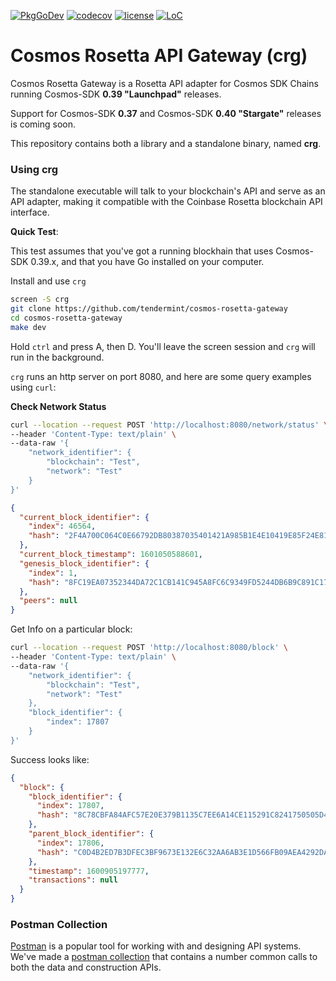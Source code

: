 [![PkgGoDev](https://pkg.go.dev/badge/github.com/tendermint/cosmos-rosetta-gateway)](https://pkg.go.dev/github.com/tendermint/cosmos-rosetta-gateway)
[![codecov](https://codecov.io/gh/tendermint/cosmos-rosetta-gateway/branch/develop/graph/badge.svg)](https://codecov.io/gh/tendermint/cosmos-rosetta-gateway)
[![license](https://img.shields.io/github/license/tendermint/cosmos-rosetta-gateway.svg)](https://github.com/tendermint/cosmos-rosetta-gateway/blob/develop/LICENSE)
[![LoC](https://tokei.rs/b1/github/tendermint/cosmos-rosetta-gateway)](https://github.com/tendermint/cosmos-rosetta-gateway)

# Cosmos Rosetta API Gateway (crg)
Cosmos Rosetta Gateway is a Rosetta API adapter for Cosmos SDK Chains running Cosmos-SDK **0.39 "Launchpad"** releases.

Support for Cosmos-SDK **0.37** and Cosmos-SDK **0.40 "Stargate"** releases is coming soon.

This repository contains both a library and a standalone binary, named **crg**.

### Using crg
The standalone executable will talk to your blockchain's API and serve as an API adapter, making it compatible with the Coinbase Rosetta blockchain API interface.

**Quick Test**:

This test assumes that you've got a running blockhain that uses Cosmos-SDK 0.39.x, and that you have Go installed on your computer.

Install and use `crg`
```bash
screen -S crg
git clone https://github.com/tendermint/cosmos-rosetta-gateway
cd cosmos-rosetta-gateway
make dev
```

Hold `ctrl` and press A, then D. You'll leave the screen session and `crg` will run in the background.

`crg` runs an http server on port 8080, and here are some query examples using `curl`:


**Check Network Status**
```bash
curl --location --request POST 'http://localhost:8080/network/status' \
--header 'Content-Type: text/plain' \
--data-raw '{
    "network_identifier": {
        "blockchain": "Test",
        "network": "Test"
    }
}'
```

```json
{
  "current_block_identifier": {
    "index": 46564,
    "hash": "2F4A700C064C0E66792DB80387035401421A985B1E4E10419E85F24E815E9D86"
  },
  "current_block_timestamp": 1601050588601,
  "genesis_block_identifier": {
    "index": 1,
    "hash": "8FC19EA07352344DA72C1CB141C945A8FC6C9349FD5244DB6B9C891C17747E12"
  },
  "peers": null
}
```





Get Info on a particular block:
```bash
curl --location --request POST 'http://localhost:8080/block' \
--header 'Content-Type: text/plain' \
--data-raw '{
    "network_identifier": {
        "blockchain": "Test",
        "network": "Test"
    },
    "block_identifier": {
        "index": 17807
    }
}'
```

Success looks like:
```json
{
  "block": {
    "block_identifier": {
      "index": 17807,
      "hash": "8C78CBFA84AFC57E20E379B1135C7EE6A14CE115291C8241750505D4FFDDA261"
    },
    "parent_block_identifier": {
      "index": 17806,
      "hash": "C0D4B2ED7B3DFEC3BF9673E132E6C32AA6AB3E1D566FB09AEA4292DA5FFDC349"
    },
    "timestamp": 1600905197777,
    "transactions": null
  }
}
```



### Postman Collection

[Postman](https://postman.io) is a popular tool for working with and designing API systems.  We've made a [postman collection](https://www.postman.com/collections/0bb4205306d904245eee) that contains a number common calls to both the data and construction APIs.
